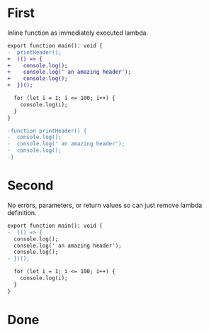 # First

Inline function as immediately executed lambda.

```diff
export function main(): void {
-  printHeader();
+  (() => {
+    console.log();
+    console.log(' an amazing header');
+    console.log();
+  })();

  for (let i = 1; i <= 100; i++) {
    console.log(i);
  }
}

-function printHeader() {
-  console.log();
-  console.log(' an amazing header');
-  console.log();
-}
```

# Second

No errors, parameters, or return values so can just remove lambda definition.

```diff
export function main(): void {
-  (() => {
  console.log();
  console.log(' an amazing header');
  console.log();
- })();

  for (let i = 1; i <= 100; i++) {
    console.log(i);
  }
}

```

# Done